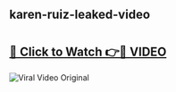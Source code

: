 ## karen-ruiz-leaked-video 

# <h2><a href="http://freeplayer.one?title=karen-ruiz-leaked-video&ref=21J">🔗 Click to Watch 👉🔴 VIDEO</a></h2>

<a href="http://freeplayer.one?title=karen-ruiz-leaked-video&ref=21J" rel="nofollow" data-target="animated-image.originalLink"><img src="https://i.ibb.co.com/xMMVF88/686577567.gif" alt="Viral Video Original" style="max-width: 100%; display: inline-block;" data-target="animated-image.originalImage"></a>

